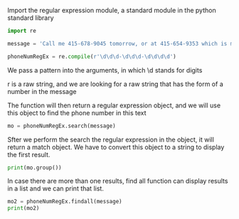 Import the regular expression module, a standard module in the python standard library

```python
import re

message = 'Call me 415-678-9045 tomorrow, or at 415-654-9353 which is my office line.'

phoneNumRegEx = re.compile(r'\d\d\d-\d\d\d-\d\d\d\d')

```

We pass a pattern into the arguments, in which \d stands for digits

r is a raw string, and we are looking for a raw string that has the form of a number in the message

The function will then return a regular expression object, and we will use this object to find the phone number in this text

```python
mo = phoneNumRegEx.search(message)
```
Sfter we perform the search the regular expression in the object, it will return a match object. We have to convert this object to a string to display the first result.

```python
print(mo.group())
```
In case there are more than one results, find all function can display results in a list and we can print that list.
```python
mo2 = phoneNumRegEx.findall(message)
print(mo2)
```
